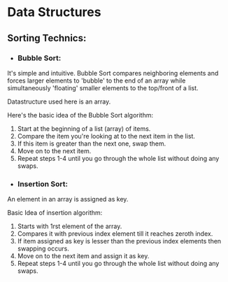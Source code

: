 # Data Structures

## Sorting Technics:


- ### Bubble Sort:

It's simple and intuitive.  Bubble Sort compares neighboring elements and forces larger elements to 'bubble' to the end of an array while simultaneously 'floating' smaller elements to the top/front of a list. 

Datastructure used here is an array.

Here's the basic idea of the Bubble Sort algorithm:

1. Start at the beginning of a list (array) of items.
2. Compare the item you're looking at to the next item in the list.
3. If this item is greater than the next one, swap them.
4. Move on to the next item.
5. Repeat steps 1-4 until you go through the whole list without doing any swaps.

- ### Insertion Sort:

An element in an array is assigned as key.

Basic Idea of insertion  algorithm:

1. Starts with 1rst element of the array.
2. Compares it with previous index element till it reaches zeroth index.
3. If item assigned as key is lesser than the previous index elements then swapping occurs.
4. Move on to the next item and assign it as key.
5. Repeat steps 1-4 until you go through the whole list without doing any swaps.

